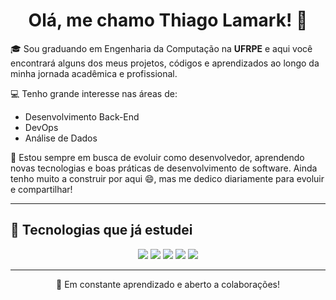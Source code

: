 <h1 align="center">Olá, me chamo Thiago Lamark! 👋</h1>

🎓 Sou graduando em Engenharia da Computação na **UFRPE** e aqui você encontrará alguns dos meus projetos, códigos e aprendizados ao longo da minha jornada acadêmica e profissional.

💻 Tenho grande interesse nas áreas de:
- Desenvolvimento Back-End
- DevOps
- Análise de Dados

🧠 Estou sempre em busca de evoluir como desenvolvedor, aprendendo novas tecnologias e boas práticas de desenvolvimento de software. Ainda tenho muito a construir por aqui 😄, mas me dedico diariamente para evoluir e compartilhar!

---

## 🧰 Tecnologias que já estudei

<div align="center">
  <img src="https://img.shields.io/badge/Java-000?style=for-the-badge&logo=java&logoColor=white&labelColor=007396" />
  <img src="https://img.shields.io/badge/Python-000?style=for-the-badge&logo=python&logoColor=white&labelColor=3776AB" />
  <img src="https://img.shields.io/badge/HTML5-000?style=for-the-badge&logo=html5&logoColor=white&labelColor=E34F26" />
  <img src="https://img.shields.io/badge/CSS3-000?style=for-the-badge&logo=css3&logoColor=white&labelColor=1572B6" />
  <img src="https://img.shields.io/badge/JavaScript-000?style=for-the-badge&logo=javascript&logoColor=white&labelColor=F7DF1E" />
</div>

---

<p align="center">🌱 Em constante aprendizado e aberto a colaborações!</p>
